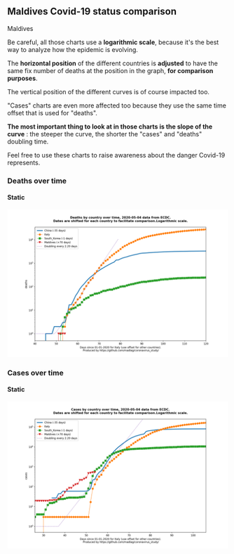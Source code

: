 ## Maldives Covid-19 status comparison 

Maldives



Be careful, all those charts use a **logarithmic scale**, because it's the best way to analyze how the epidemic is evolving.
 
The **horizontal position** of the different countries is **adjusted** to have the same fix number of deaths at the position in the graph, **for comparison purposes**.

The vertical position of the different curves is of course impacted too.

"Cases" charts are even more affected too because they use the same time offset that is used for "deaths".

**The most important thing to look at in those charts is the slope of the curve** : the steeper the curve, the shorter the "cases" and "deaths" doubling time.

Feel free to use these charts to raise awareness about the danger Covid-19 represents. 


 
### Deaths over time
 
#### Static
![Maldives covid-19 deaths static chart](https://raw.githubusercontent.com/madlag/coronavirus_study/master/notebooks/graphs/2020-05-04/countries/Maldives/2020-05-04_Maldives_deaths.png "Maldives covid-19 deaths static chart")   

 
### Cases over time
 
#### Static
![Maldives covid-19 cases static chart](https://raw.githubusercontent.com/madlag/coronavirus_study/master/notebooks/graphs/2020-05-04/countries/Maldives/2020-05-04_Maldives_cases.png "Maldives covid-19 cases static chart")   

